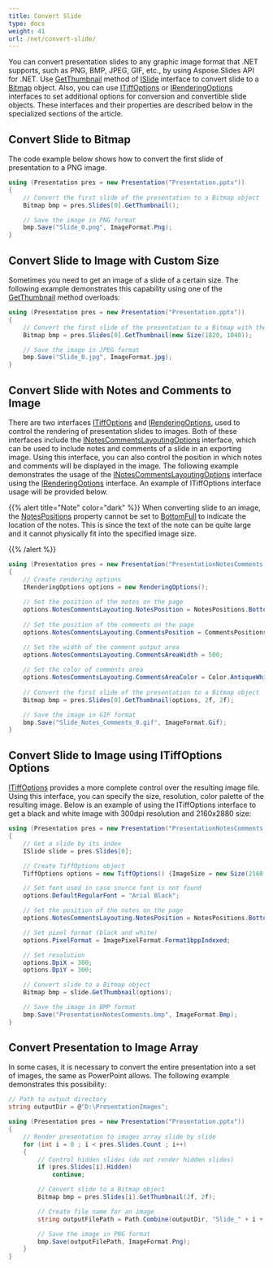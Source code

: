 ```yaml
---
title: Convert Slide
type: docs
weight: 41
url: /net/convert-slide/
---
```


You can convert presentation slides to any graphic image format that .NET supports, such as PNG, BMP, JPEG, GIF, etc., 
by using Aspose.Slides API for .NET.
Use [GetThumbnail](https://apireference.aspose.com/slides/net/aspose.slides/islide/methods/getthumbnail/index) method of 
[ISlide](https://apireference.aspose.com/slides/net/aspose.slides/islide) interface to convert slide to a [Bitmap](https://docs.microsoft.com/en-us/dotnet/api/system.drawing.bitmap?view=dotnet-plat-ext-5.0) object.
Also, you can use [ITiffOptions](https://apireference.aspose.com/slides/net/aspose.slides.export/itiffoptions) or [IRenderingOptions](https://apireference.aspose.com/slides/net/aspose.slides.export/irenderingoptions) interfaces to set additional options for conversion and convertible slide objects.
These interfaces and their properties are described below in the specialized sections of the article.

## **Convert Slide to Bitmap**

The code example below shows how to convert the first slide of presentation to a PNG image.

``` csharp 
using (Presentation pres = new Presentation("Presentation.pptx"))
{
    // Convert the first slide of the presentation to a Bitmap object
    Bitmap bmp = pres.Slides[0].GetThumbnail();

    // Save the image in PNG format
    bmp.Save("Slide_0.png", ImageFormat.Png);
}
```
## **Convert Slide to Image with Custom Size**

Sometimes you need to get an image of a slide of a certain size. 
The following example demonstrates this capability using one of the 
[GetThumbnail](https://apireference.aspose.com/slides/net/aspose.slides/islide/methods/getthumbnail/index) method overloads:

``` csharp 
using (Presentation pres = new Presentation("Presentation.pptx"))
{
    // Convert the first slide of the presentation to a Bitmap with the specified size
    Bitmap bmp = pres.Slides[0].GetThumbnail(new Size(1820, 1040));

    // Save the image in JPEG format
    bmp.Save("Slide_0.jpg", ImageFormat.jpg);
}
```

## **Convert Slide with Notes and Comments to Image**

There are two interfaces [ITiffOptions](https://apireference.aspose.com/slides/net/aspose.slides.export/itiffoptions) and [IRenderingOptions](https://apireference.aspose.com/slides/net/aspose.slides.export/irenderingoptions), used to control the rendering of presentation slides to images.
Both of these interfaces include the [INotesCommentsLayoutingOptions](https://apireference.aspose.com/slides/net/aspose.slides.export/inotescommentslayoutingoptions) interface, which can be used to include notes and comments of a slide in an exporting image.
Using this interface, you can also control the position in which notes and comments will be displayed in the image.
The following example demonstrates the usage of the [INotesCommentsLayoutingOptions](https://apireference.aspose.com/slides/net/aspose.slides.export/inotescommentslayoutingoptions) interface using the [IRenderingOptions](https://apireference.aspose.com/slides/net/aspose.slides.export/irenderingoptions) interface.
An example of ITiffOptions interface usage will be provided below. 

{{% alert title="Note" color="dark" %}} 
When converting slide to an image, the 
[NotesPositions](https://apireference.aspose.com/slides/net/aspose.slides.export/inotescommentslayoutingoptions/properties/notesposition) property cannot be set to [BottomFull](https://apireference.aspose.com/slides/net/aspose.slides.export/notespositions) to indicate the location of the notes.
This is since the text of the note can be quite large and it cannot physically fit into the specified image size.

{{% /alert %}} 

``` csharp 
using (Presentation pres = new Presentation("PresentationNotesComments.pptx"))
{
    // Create rendering options
    IRenderingOptions options = new RenderingOptions();
                
    // Set the position of the notes on the page
    options.NotesCommentsLayouting.NotesPosition = NotesPositions.BottomTruncated;
                
    // Set the position of the comments on the page 
    options.NotesCommentsLayouting.CommentsPosition = CommentsPositions.Right;

    // Set the width of the comment output area
    options.NotesCommentsLayouting.CommentsAreaWidth = 500;
                
    // Set the color of comments area
    options.NotesCommentsLayouting.CommentsAreaColor = Color.AntiqueWhite;
                
    // Convert the first slide of the presentation to a Bitmap object
    Bitmap bmp = pres.Slides[0].GetThumbnail(options, 2f, 2f);

    // Save the image in GIF format
    bmp.Save("Slide_Notes_Comments_0.gif", ImageFormat.Gif);
}
```

## **Convert Slide to Image using ITiffOptions Options**

[ITiffOptions](https://apireference.aspose.com/slides/net/aspose.slides.export/itiffoptions) provides a more complete 
control over the resulting image file.
Using this interface, you can specify the size, resolution, color palette of the resulting image. 
Below is an example of using the ITiffOptions interface to get a black and white image with 300dpi resolution 
and 2160x2880 size:

``` csharp 
using (Presentation pres = new Presentation("PresentationNotesComments.pptx"))
{
    // Get a slide by its index
    ISlide slide = pres.Slides[0];

    // Create TiffOptions object
    TiffOptions options = new TiffOptions() {ImageSize = new Size(2160, 2880)};

    // Set font used in case source font is not found
    options.DefaultRegularFont = "Arial Black";

    // Set the position of the notes on the page 
    options.NotesCommentsLayouting.NotesPosition = NotesPositions.BottomTruncated;

    // Set pixel format (black and white)
    options.PixelFormat = ImagePixelFormat.Format1bppIndexed;

    // Set resolution
    options.DpiX = 300;
    options.DpiY = 300;

    // Convert slide to a Bitmap object
    Bitmap bmp = slide.GetThumbnail(options);

    // Save the image in BMP format
    bmp.Save("PresentationNotesComments.bmp", ImageFormat.Bmp);
}
```

## **Convert Presentation to Image Array**

In some cases, it is necessary to convert the entire presentation into a set of images, 
the same as PowerPoint allows. The following example demonstrates this possibility:

``` csharp 
// Path to output directory
string outputDir = @"D:\PresentationImages";

using (Presentation pres = new Presentation("Presentation.pptx"))
{
    // Render presentation to images array slide by slide
    for (int i = 0 ; i < pres.Slides.Count ; i++)
    {
        // Control hidden slides (do not render hidden slides)
        if (pres.Slides[i].Hidden)
            continue;

        // Convert slide to a Bitmap object
        Bitmap bmp = pres.Slides[i].GetThumbnail(2f, 2f);

        // Create file name for an image
        string outputFilePath = Path.Combine(outputDir, "Slide_" + i + ".jpg");

        // Save the image in PNG format
        bmp.Save(outputFilePath, ImageFormat.Png);
    }
}
```
  
